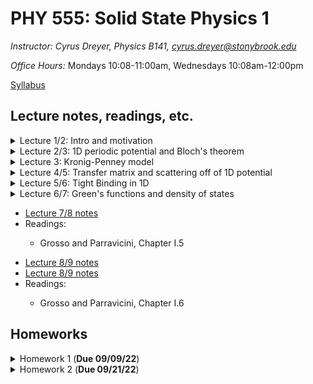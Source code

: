 # PHY 555: Solid State Physics 1

*Instructor: Cyrus Dreyer, Physics B141, cyrus.dreyer@stonybrook.edu*  

*Office Hours:* Mondays 10:08-11:00am, Wednesdays 10:08am-12:00pm

[Syllabus](./Teaching/Phys555_Fall2022/syllabus/PHY555_Fall_2022_Dreyer.pdf)

## Lecture notes, readings, etc.
<details>
  <summary>Lecture 1/2: Intro and motivation</summary>

<ul>
  <li><a href="./Teaching/Phys555_Fall2022/Lecture1/Intro.pdf" target="_blank" rel="noopener noreferrer">Lecture 1/2 notes</a> </li>
  <li> Readings: </li>
  <ul>
  <li> <a href="./Teaching/Phys555_Fall2022/Lecture1/Anderson-MoreIsDifferent.pdf" target="_blank" rel="noopener noreferrer">More is Different, Phil Anderson</a> </li>
  <li> <a href="./Teaching/Phys555_Fall2022/Lecture1/Vishik-TheJoyOfCondensedMatterPhysics.pdf" target="_blank" rel="noopener noreferrer">The Joy Of Condensed Matter Physics, Inna Vishik</a> </li>
  </ul>
</ul>
</details>

<details>
  <summary>Lecture 2/3: 1D periodic potential and Bloch's theorem</summary>

<ul>
  <li><a href="./Teaching/Phys555_Fall2022/Lecture2/1D_potential_Bloch_theorem.pdf" target="_blank" rel="noopener noreferrer">Lecture 2/3 notes</a> </li>
  <li> Readings: </li>
  <ul>
  <li> Grosso and Parravicini, Chapter I.1 </li>
  </ul>
  <ul>
  <li> Ashcroft and Mermin, Chapter 8 </li>
  </ul>
</ul>
</details>

<details>
<summary>Lecture 3: Kronig-Penney model</summary>

<ul>
  <li><a href="./Teaching/Phys555_Fall2022/Lecture3/KP_model.pdf" target="_blank" rel="noopener noreferrer">Lecture 3 notes</a> </li>
  <li> Readings: </li>
  <ul>
  <li> Grosso and Parravicini, Chapter I.2 </li>
  </ul>
</ul>
</details>

<details>
<summary>Lecture 4/5: Transfer matrix and scattering off of 1D potential</summary>

<ul>
  <li><a href="./Teaching/Phys555_Fall2022/Lecture4/1D_scattering.pdf" target="_blank" rel="noopener noreferrer">Lecture 4/5 notes</a> </li>
  <li> Readings: </li>
  <ul>
  <li> Grosso and Parravicini, Chapter I.3 </li>
  </ul>
 </ul>
</details>

<details>
<summary>Lecture 5/6: Tight Binding in 1D</summary>

<ul>
  <li><a href="./Teaching/Phys555_Fall2022/Lecture5/Tight_binding_1D.pdf" target="_blank" rel="noopener noreferrer">Lecture 5/6 notes</a> </li>
  <li> Readings: </li>
  <ul>
  <li> Grosso and Parravicini, Chapter I.4 </li>
  </ul>
 </ul>
</details>

<details>
<summary>Lecture 6/7: Green's functions and density of states</summary>

<ul>
  <li><a href="./Teaching/Phys555_Fall2022/Lecture6/Greens_func_DOS.pdf" target="_blank" rel="noopener noreferrer">Lecture 6/7 notes</a> </li>
  <li> Readings: </li>
  <ul>
  <li> Grosso and Parravicini, Chapter I.4 </li>
  </ul>
 </ul>
</details>

<ul>
  <li><a href="./Teaching/Phys555_Fall2022/Lecture7/Plane_waves_nearly_free_e.pdf" target="_blank" rel="noopener noreferrer">Lecture 7/8 notes</a> </li>
  <li> Readings: </li>
  <ul>
  <li> Grosso and Parravicini, Chapter I.5 </li>
  </ul>
 </ul>
</details>

<ul>
  <li><a href="./Teaching/Phys555_Fall2022/Lecture8/Dynamical_electrons_bands.pdf" target="_blank" rel="noopener noreferrer">Lecture 8/9 notes</a> </li>
  <li><a href="./Teaching/Phys555_Fall2022/Lecture8/Dynamical_electrons_bands.pdf" target="_blank" rel="noopener noreferrer">Lecture 8/9 notes</a> </li>
  <li> Readings: </li>
  <ul>
  <li> Grosso and Parravicini, Chapter I.6 </li>
  </ul>
 </ul>
</details>



## Homeworks

<details>
  <summary>Homework 1 (<b>Due 09/09/22</b>)</summary>

<ul>
  <li><a href="./Teaching/Phys555_Fall2022/Homework1/homework1_2.pdf" target="_blank" rel="noopener noreferrer">Homework 1</a> </li>
</ul>
</details>

<details>
  <summary>Homework 2 (<b>Due 09/21/22</b>)</summary>

<ul>
  <li><a href="./Teaching/Phys555_Fall2022/Homework2/homework2.pdf" target="_blank" rel="noopener noreferrer">Homework 2</a> </li>
</ul>
</details>
